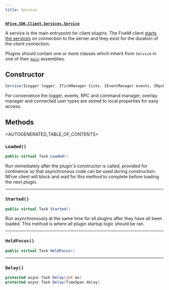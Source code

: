 ```yaml
---
title: Service
---
```


[**`NFive.SDK.Client.Services.Service`**](https://github.com/NFive/SDK.Client/blob/master/Services/Service.cs)

A service is the main entrypoint for client plugins. The FiveM client [starts the services](lifecycle.md) on connection to the server and they exist for the duration of the client connection.

Plugins should contain one or more classes which inherit from `Service` in one of their [`main`](plugindev/definition.md#client) assemblies.

## Constructor

```csharp
Service(ILogger logger, ITickManager ticks, IEventManager events, IRpcHandler rpc, ICommandManager commands, OverlayManager overlayManager, User user)
```

For convenience the logger, events, RPC and command manager, overlay manager and connected user types are stored to local properties for easy access.

## Methods

<AUTOGENERATED_TABLE_OF_CONTENTS>

### `Loaded()`

```csharp
public virtual Task Loaded()
```

Run immediately after the plugin's constructor is called, provided for continence so that asynchronous code can be used during construction. NFive client will block and wait for this method to complete before loading the next plugin.

---

### `Started()`

```csharp
public virtual Task Started()
```

Run asynchronously at the same time for all plugins after they have all been loaded. This method is where all plugin startup logic should be ran.

---

### `HoldFocus()`

```csharp
public virtual Task HoldFocus()
```

---

### `Delay()`

```csharp
protected async Task Delay(int ms)
protected async Task Delay(TimeSpan delay)
```

